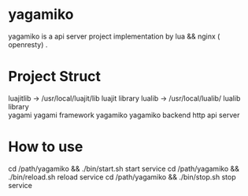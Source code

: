 yagamiko
========

yagamiko is a api server project implementation by lua &amp;&amp; nginx ( openresty) .

Project Struct
========
luajitlib -> /usr/local/luajit/lib     luajit library
lualib -> /usr/local/lualib/           lualib library  
yagami                                 yagami framework
yagamiko                               yagamiko backend http api server


How to use
========
cd /path/yagamiko && ./bin/start.sh    start service
cd /path/yagamiko && ./bin/reload.sh   reload service
cd /path/yagamiko && ./bin/stop.sh     stop service

  




